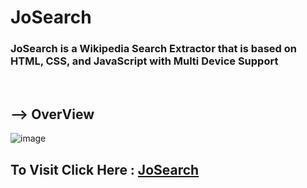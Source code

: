 # JoSearch
### JoSearch is a Wikipedia Search Extractor that is based on HTML, CSS, and JavaScript with Multi Device Support 
<br>

## --> OverView

![image](https://user-images.githubusercontent.com/65014926/194357418-3190e8ad-2a1f-4ef6-9dd7-291e0dc009bc.png)



## To Visit Click Here : <a href = "#">JoSearch</a>

